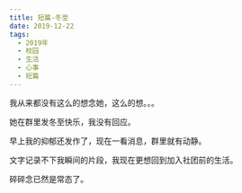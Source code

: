 ```yaml
---
title: 短篇-冬至
date: 2019-12-22
tags:
  - 2019年
  - 校园
  - 生活
  - 心事
  - 短篇
---
```


我从来都没有这么的想念她，这么的想。。。

她在群里发冬至快乐，我没有回应。

早上我的抑郁还发作了，现在一看消息，群里就有动静。

文字记录不下我瞬间的片段，我现在更想回到加入社团前的生活。

碎碎念已然是常态了。
